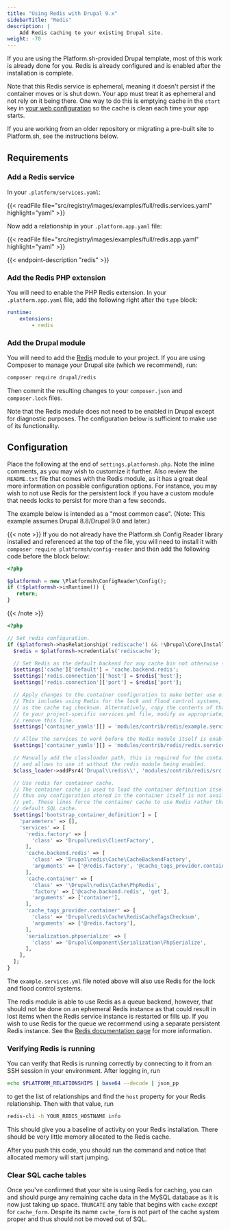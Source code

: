 ```yaml
---
title: "Using Redis with Drupal 9.x"
sidebarTitle: "Redis"
description: |
    Add Redis caching to your existing Drupal site.
weight: -70
---
```


If you are using the Platform.sh-provided Drupal template, most of this work is already done for you.
Redis is already configured and is enabled after the installation is complete.

Note that this Redis service is ephemeral, meaning it doesn't persist if the container moves or is shut down.
Your app must treat it as ephemeral and not rely on it being there.
One way to do this is emptying cache in the `start` key in [your web configuration](../../configuration/app/app-reference.md#commands)
so the cache is clean each time your app starts.

If you are working from an older repository or migrating a pre-built site to Platform.sh, see the instructions below.

## Requirements

### Add a Redis service

In your ``.platform/services.yaml``:

{{< readFile file="src/registry/images/examples/full/redis.services.yaml" highlight="yaml" >}}

Now add a relationship in your `.platform.app.yaml` file:

{{< readFile file="src/registry/images/examples/full/redis.app.yaml" highlight="yaml" >}}

{{< endpoint-description "redis" >}}

### Add the Redis PHP extension

You will need to enable the PHP Redis extension.  In your `.platform.app.yaml` file, add the following right after the `type` block:

```yaml
runtime:
    extensions:
        - redis
```

### Add the Drupal module

You will need to add the [Redis](https://www.drupal.org/project/redis) module to your project.  If you are using Composer to manage your Drupal site (which we recommend), run:

```bash
composer require drupal/redis
```

Then commit the resulting changes to your `composer.json` and `composer.lock` files.

Note that the Redis module does not need to be enabled in Drupal except for diagnostic purposes.  The configuration below is sufficient to make use of its functionality.

## Configuration

Place the following at the end of `settings.platformsh.php`. Note the inline comments, as you may wish to customize it further.  Also review the `README.txt` file that comes with the Redis module, as it has a great deal more information on possible configuration options. For instance, you may wish to not use Redis for the persistent lock if you have a custom module that needs locks to persist for more than a few seconds.

The example below is intended as a "most common case".  (Note: This example assumes Drupal 8.8/Drupal 9.0 and later.)

{{< note >}}
If you do not already have the Platform.sh Config Reader library installed and referenced at the top of the file, you will need to install it with `composer require platformsh/config-reader` and then add the following code before the block below:

```php
<?php

$platformsh = new \Platformsh\ConfigReader\Config();
if (!$platformsh->inRuntime()) {
   return;
}
```
{{< /note >}}


```php
<?php

// Set redis configuration.
if ($platformsh->hasRelationship('rediscache') && !\Drupal\Core\Installer\InstallerKernel::installationAttempted() && extension_loaded('rediscache')) {
  $redis = $platformsh->credentials('rediscache');

  // Set Redis as the default backend for any cache bin not otherwise specified.
  $settings['cache']['default'] = 'cache.backend.redis';
  $settings['redis.connection']['host'] = $redis['host'];
  $settings['redis.connection']['port'] = $redis['port'];

  // Apply changes to the container configuration to make better use of Redis.
  // This includes using Redis for the lock and flood control systems, as well
  // as the cache tag checksum. Alternatively, copy the contents of that file
  // to your project-specific services.yml file, modify as appropriate, and
  // remove this line.
  $settings['container_yamls'][] = 'modules/contrib/redis/example.services.yml';

  // Allow the services to work before the Redis module itself is enabled.
  $settings['container_yamls'][] = 'modules/contrib/redis/redis.services.yml';

  // Manually add the classloader path, this is required for the container cache bin definition below
  // and allows to use it without the redis module being enabled.
  $class_loader->addPsr4('Drupal\\redis\\', 'modules/contrib/redis/src');

  // Use redis for container cache.
  // The container cache is used to load the container definition itself, and
  // thus any configuration stored in the container itself is not available
  // yet. These lines force the container cache to use Redis rather than the
  // default SQL cache.
  $settings['bootstrap_container_definition'] = [
    'parameters' => [],
    'services' => [
      'redis.factory' => [
        'class' => 'Drupal\redis\ClientFactory',
      ],
      'cache.backend.redis' => [
        'class' => 'Drupal\redis\Cache\CacheBackendFactory',
        'arguments' => ['@redis.factory', '@cache_tags_provider.container', '@serialization.phpserialize'],
      ],
      'cache.container' => [
        'class' => '\Drupal\redis\Cache\PhpRedis',
        'factory' => ['@cache.backend.redis', 'get'],
        'arguments' => ['container'],
      ],
      'cache_tags_provider.container' => [
        'class' => 'Drupal\redis\Cache\RedisCacheTagsChecksum',
        'arguments' => ['@redis.factory'],
      ],
      'serialization.phpserialize' => [
        'class' => 'Drupal\Component\Serialization\PhpSerialize',
      ],
    ],
  ];
}
```

The `example.services.yml` file noted above will also use Redis for the lock and flood control systems.

The redis module is able to use Redis as a queue backend, however, that should not be done on an ephemeral Redis instance as that could result in lost items when the Redis service instance is restarted or fills up.  If you wish to use Redis for the queue we recommend using a separate persistent Redis instance.  See the [Redis documentation page](/configuration/services/redis.md) for more information.

### Verifying Redis is running

You can verify that Redis is running correctly by connecting to it from an SSH session in your environment.  After logging in, run

```bash
echo $PLATFORM_RELATIONSHIPS | base64 --decode | json_pp
```

to get the list of relationships and find the `host` property for your Redis relationship.  Then with that value, run

```bash
redis-cli -h YOUR_REDIS_HOSTNAME info
```

This should give you a baseline of activity on your Redis installation. There should be very little memory allocated to the Redis cache.

After you push this code, you should run the command and notice that allocated memory will start jumping.

### Clear SQL cache tables

Once you've confirmed that your site is using Redis for caching, you can and should purge any remaining cache data in the MySQL database as it is now just taking up space.  `TRUNCATE` any table that begins with `cache` *except* for `cache_form`.  Despite its name `cache_form` is not part of the cache system proper and thus should not be moved out of SQL.
